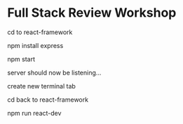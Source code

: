 # Full Stack Review Workshop

cd to react-framework

npm install express

npm start

server should now be listening...

create new terminal tab

 cd back to react-framework

 npm run react-dev

